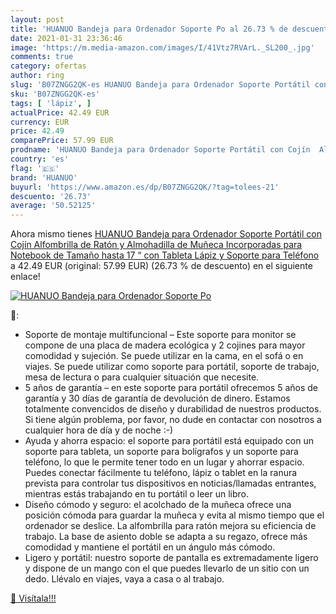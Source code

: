 ```yaml
---
layout: post
title: 'HUANUO Bandeja para Ordenador Soporte Po al 26.73 % de descuento'
date: 2021-01-31 23:36:46
image: 'https://m.media-amazon.com/images/I/41Vtz7RVArL._SL200_.jpg'
comments: true
category: ofertas
author: ring
slug: 'B07ZNGG2QK-es HUANUO Bandeja para Ordenador Soporte Portátil con Cojín...'
sku: 'B07ZNGG2QK-es'
tags: [ 'lápiz', ]
actualPrice: 42.49 EUR
currency: EUR
price: 42.49
comparePrice: 57.99 EUR
prodname: 'HUANUO Bandeja para Ordenador Soporte Portátil con Cojín  Alfombrilla de Ratón y Almohadilla de Muñeca Incorporadas para Notebook de Tamaño hasta 17 “ con Tableta  Lápiz y Soporte para Teléfono'
country: 'es'
flag: '🇪🇸'
brand: 'HUANUO'
buyurl: 'https://www.amazon.es/dp/B07ZNGG2QK/?tag=tolees-21'
descuento: '26.73'
average: '50.52125'
---
```


Ahora mismo tienes [HUANUO Bandeja para Ordenador Soporte Portátil con Cojín  Alfombrilla de Ratón y Almohadilla de Muñeca Incorporadas para Notebook de Tamaño hasta 17 “ con Tableta  Lápiz y Soporte para Teléfono](https://www.amazon.es/dp/B07ZNGG2QK/?tag=tolees-21) a 42.49 EUR (original: 57.99 EUR) (26.73 %  de descuento) en el siguiente enlace!

[![HUANUO Bandeja para Ordenador Soporte Po](https://m.media-amazon.com/images/I/41Vtz7RVArL._SL200_.jpg)](https://www.amazon.es/dp/B07ZNGG2QK/?tag=tolees-21)

🔎:

- Soporte de montaje multifuncional – Este soporte para monitor se compone de una placa de madera ecológica y 2 cojines para mayor comodidad y sujeción. Se puede utilizar en la cama, en el sofá o en viajes. Se puede utilizar como soporte para portátil, soporte de trabajo, mesa de lectura o para cualquier situación que necesite.
- 5 años de garantía – en este soporte para portátil ofrecemos 5 años de garantía y 30 días de garantía de devolución de dinero. Estamos totalmente convencidos de diseño y durabilidad de nuestros productos. Si tiene algún problema, por favor, no dude en contactar con nosotros a cualquier hora de día y de noche :-)
- Ayuda y ahorra espacio: el soporte para portátil está equipado con un soporte para tableta, un soporte para bolígrafos y un soporte para teléfono, lo que le permite tener todo en un lugar y ahorrar espacio. Puedes conectar fácilmente tu teléfono, lápiz o tablet en la ranura prevista para controlar tus dispositivos en noticias/llamadas entrantes, mientras estás trabajando en tu portátil o leer un libro.
- Diseño cómodo y seguro: el acolchado de la muñeca ofrece una posición cómoda para guardar la muñeca y evita al mismo tiempo que el ordenador se deslice. La alfombrilla para ratón mejora su eficiencia de trabajo. La base de asiento doble se adapta a su regazo, ofrece más comodidad y mantiene el portátil en un ángulo más cómodo.
- Ligero y portátil: nuestro soporte de pantalla es extremadamente ligero y dispone de un mango con el que puedes llevarlo de un sitio con un dedo. Llévalo en viajes, vaya a casa o al trabajo.

[🛒 Visítala!!!](https://www.amazon.es/dp/B07ZNGG2QK/?tag=tolees-21)
